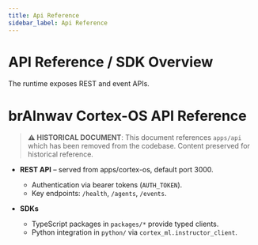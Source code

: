 ```yaml
---
title: Api Reference
sidebar_label: Api Reference
---
```


# API Reference / SDK Overview

The runtime exposes REST and event APIs.

# brAInwav Cortex-OS API Reference

> **⚠️ HISTORICAL DOCUMENT**: This document references `apps/api` which has been removed from the codebase. Content preserved for historical reference.

- **REST API** – served from apps/cortex-os, default port 3000.

  - Authentication via bearer tokens (`AUTH_TOKEN`).
  - Key endpoints: `/health`, `/agents`, `/events`.
- **SDKs**
  - TypeScript packages in `packages/*` provide typed clients.
  - Python integration in `python/` via `cortex_ml.instructor_client`.
